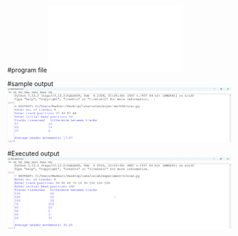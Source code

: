 #program file
![program file](scan.py)

#sample output
![sample output](scan_sample_op.png)

#Executed output
![Executed output](scan_executed_op.png)
